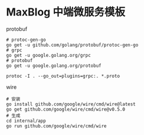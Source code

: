 # MaxBlog 中端微服务模板

protobuf
```shell
# protoc-gen-go
go get -u github.com/golang/protobuf/protoc-gen-go
# grpc
go get -u google.golang.org/grpc
# protobuf
go get -u google.golang.org/protobuf
```

```shell
protoc -I . --go_out=plugins=grpc:. *.proto
```

wire
```shell
# 安装
go install github.com/google/wire/cmd/wire@latest
go get github.com/google/wire/cmd/wire@v0.5.0
# 生成
cd internal/app
go run github.com/google/wire/cmd/wire
```